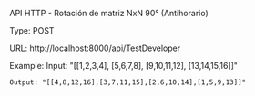 API HTTP - Rotación de matriz NxN 90° (Antihorario)

Type: POST

URL: http://localhost:8000/api/TestDeveloper

Example:
    Input: "[[1,2,3,4], [5,6,7,8], [9,10,11,12], [13,14,15,16]]"

    Output: "[[4,8,12,16],[3,7,11,15],[2,6,10,14],[1,5,9,13]]"
